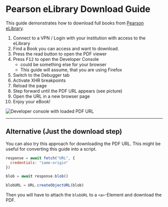 # Pearson eLibrary Download Guide
This guide demonstrates how to download full books from [Pearson eLibrary](https://elibrary.pearson.de/).

1. Connect to a VPN / Login with your institution with access to the eLibrary
2. Find a Book you can access and want to download. 
3. Press the read button to open the PDF viewer
4. Press <kbd>F12</kbd> to open the Developer Console
   + could be something else for your browser
   + This guide will assume, that you are using Firefox
5. Switch to the Debugger tab
6. Activate XHR breakpoints
7. Reload the page
8. Step forward until the PDF URL appears (see picture)
9. Open the URL in a new browser page
10. Enjoy your eBook!

![Developer console with loaded PDF URL](https://github.com/user-attachments/assets/190154cf-6de4-42b6-bcd9-d44a82b5d334)

---
## Alternative (Just the download step)
You can also try this approach for downloading the PDF URL. This might be useful for converting this guide into a script.

```js
response = await fetch("URL", {
  credentials: "same-origin"
})

blob = await response.blob() 

blobURL = URL.createObjectURL(blob)
```

Then you will have to attach the `blobURL` to a `<a>`-Element and download the PDF.
